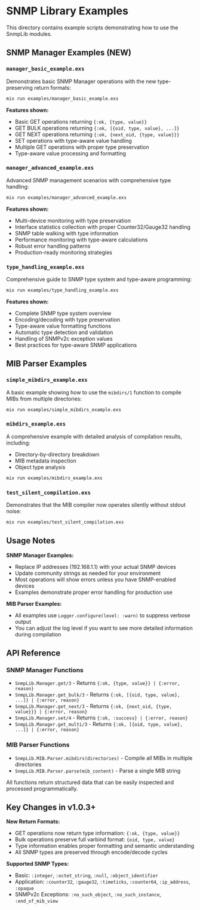 # SNMP Library Examples

This directory contains example scripts demonstrating how to use the SnmpLib modules.

## SNMP Manager Examples (NEW)

### `manager_basic_example.exs`
Demonstrates basic SNMP Manager operations with the new type-preserving return formats:

```bash
mix run examples/manager_basic_example.exs
```

**Features shown:**
- Basic GET operations returning `{:ok, {type, value}}`
- GET BULK operations returning `{:ok, [{oid, type, value}, ...]}`
- GET NEXT operations returning `{:ok, {next_oid, {type, value}}}`
- SET operations with type-aware value handling
- Multiple GET operations with proper type preservation
- Type-aware value processing and formatting

### `manager_advanced_example.exs`
Advanced SNMP management scenarios with comprehensive type handling:

```bash
mix run examples/manager_advanced_example.exs
```

**Features shown:**
- Multi-device monitoring with type preservation
- Interface statistics collection with proper Counter32/Gauge32 handling
- SNMP table walking with type information
- Performance monitoring with type-aware calculations
- Robust error handling patterns
- Production-ready monitoring strategies

### `type_handling_example.exs`
Comprehensive guide to SNMP type system and type-aware programming:

```bash
mix run examples/type_handling_example.exs
```

**Features shown:**
- Complete SNMP type system overview
- Encoding/decoding with type preservation
- Type-aware value formatting functions
- Automatic type detection and validation
- Handling of SNMPv2c exception values
- Best practices for type-aware SNMP applications

## MIB Parser Examples

### `simple_mibdirs_example.exs`
A basic example showing how to use the `mibdirs/1` function to compile MIBs from multiple directories:

```bash
mix run examples/simple_mibdirs_example.exs
```

### `mibdirs_example.exs`
A comprehensive example with detailed analysis of compilation results, including:
- Directory-by-directory breakdown
- MIB metadata inspection
- Object type analysis

```bash
mix run examples/mibdirs_example.exs
```

### `test_silent_compilation.exs`
Demonstrates that the MIB compiler now operates silently without stdout noise:

```bash
mix run examples/test_silent_compilation.exs
```

## Usage Notes

**SNMP Manager Examples:**
- Replace IP addresses (192.168.1.1) with your actual SNMP devices
- Update community strings as needed for your environment
- Most operations will show errors unless you have SNMP-enabled devices
- Examples demonstrate proper error handling for production use

**MIB Parser Examples:**
- All examples use `Logger.configure(level: :warn)` to suppress verbose output
- You can adjust the log level if you want to see more detailed information during compilation

## API Reference

### SNMP Manager Functions
- `SnmpLib.Manager.get/3` - Returns `{:ok, {type, value}} | {:error, reason}`
- `SnmpLib.Manager.get_bulk/3` - Returns `{:ok, [{oid, type, value}, ...]} | {:error, reason}`
- `SnmpLib.Manager.get_next/3` - Returns `{:ok, {next_oid, {type, value}}} | {:error, reason}`
- `SnmpLib.Manager.set/4` - Returns `{:ok, :success} | {:error, reason}`
- `SnmpLib.Manager.get_multi/3` - Returns `{:ok, [{oid, type, value}, ...]} | {:error, reason}`

### MIB Parser Functions
- `SnmpLib.MIB.Parser.mibdirs(directories)` - Compile all MIBs in multiple directories
- `SnmpLib.MIB.Parser.parse(mib_content)` - Parse a single MIB string

All functions return structured data that can be easily inspected and processed programmatically.

## Key Changes in v1.0.3+

**New Return Formats:**
- GET operations now return type information: `{:ok, {type, value}}`
- Bulk operations preserve full varbind format: `{oid, type, value}`
- Type information enables proper formatting and semantic understanding
- All SNMP types are preserved through encode/decode cycles

**Supported SNMP Types:**
- Basic: `:integer`, `:octet_string`, `:null`, `:object_identifier`
- Application: `:counter32`, `:gauge32`, `:timeticks`, `:counter64`, `:ip_address`, `:opaque`
- SNMPv2c Exceptions: `:no_such_object`, `:no_such_instance`, `:end_of_mib_view`